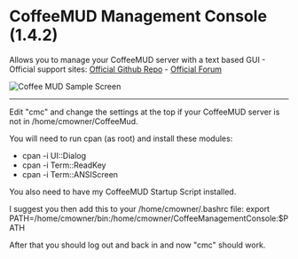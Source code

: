 # CoffeeMUD Management Console (1.4.2)
Allows you to manage your CoffeeMUD server with a text based GUI - 
Official support sites: [Official Github Repo](https://github.com/fstltna/CoffeeManagementConsole) - [Official Forum](https://pocketmud.com/index.php/forum/server-utils)


![Coffee MUD Sample Screen](https://pocketmud.com/coffee_mud.png) 

---

Edit "cmc" and change the settings at the top if your CoffeeMUD server is not in /home/cmowner/CoffeeMud.

You will need to run cpan (as root) and install these modules:

- cpan -i UI::Dialog
- cpan -i Term::ReadKey
- cpan -i Term::ANSIScreen

You also need to have my CoffeeMUD Startup Script installed.

I suggest you then add this to your /home/cmowner/.bashrc file:
	export PATH=/home/cmowner/bin:/home/cmowner/CoffeeManagementConsole:$PATH

After that you should log out and back in and now "cmc" should work.